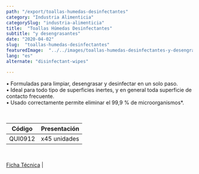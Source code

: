 ```yaml
---
path: "/export/toallas-humedas-desinfectantes"
category: "Industria Alimenticia"
categorySlug: "industria-alimenticia"
title:  "Toallas Húmedas Desinfectantes"
subtitle: "y desengrasantes"
date: "2020-04-02"
slug:  "toallas-humedas-desinfectantes"
featuredImage:  "../../images/toallas-humedas-desinfectantes-y-desengrasantes.jpg"
lang: "es"
alternate: "disinfectant-wipes"

---
```

• Formuladas para limpiar, desengrasar y desinfectar en un solo paso. <br/>
• Ideal para todo tipo de superficies inertes, y en general toda superficie de contacto frecuente. <br/>
• Usado correctamente permite eliminar el 99,9 % de microorganismos*.

 <br/>
<table class="min-w-full md:min-w-0 divide-y-2 divide-white">
          <thead class=" bg-white">
            <tr>
              <th scope="col" class="px-2 py-2 text-center text-xs font-medium text-white bg-primary-default  tracking-wider">
                Código
              </th>
              <th scope="col" class="px-2 py-2 text-center text-xs font-medium text-white bg-primary-lighter  tracking-wider">
                Presentación
              </th>
            </tr>
          </thead>
          <tbody>
            <tr class="bg-gray-300">
              <td class="px-2 py-2 whitespace-nowrap text-xs text-gray-700 text-center">
              QUI0912
              </td>
              <td class="px-2 py-2 whitespace-nowrap text-xs text-gray-700 text-center">
              x45 unidades
              </td>
            </tr>
          </tbody>
        </table>
        <br>

 <a href="../../../files/FT-exportacion-toallas-humedas-desinfectantes.pdf" target="_blank" rel="noopener">Ficha Técnica</a> |
 
